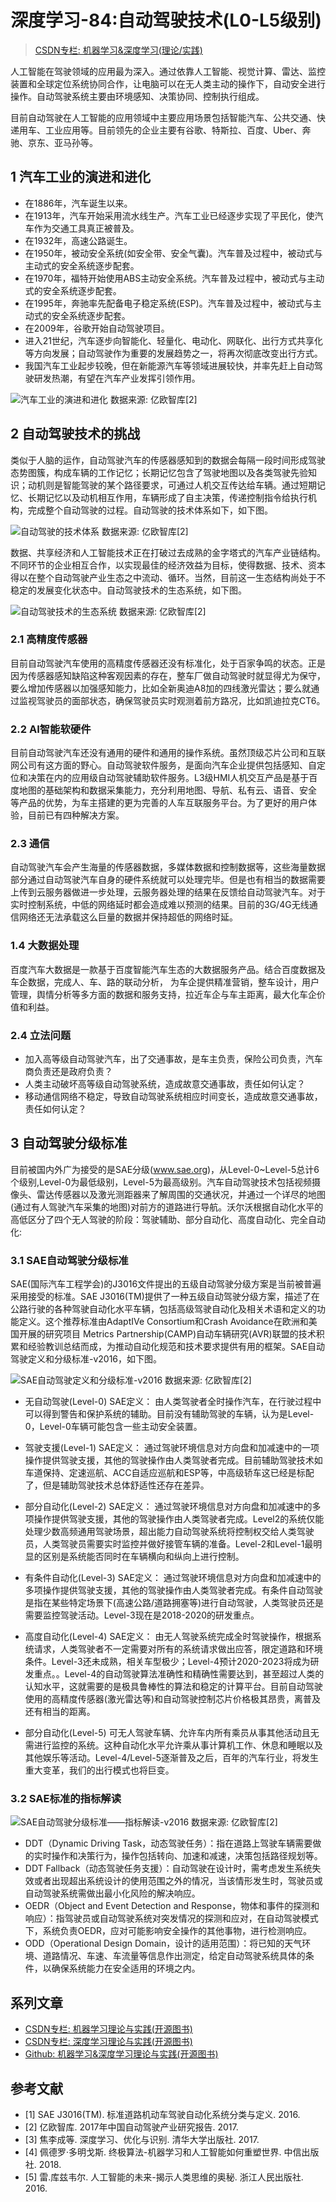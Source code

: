 # 深度学习-84:自动驾驶技术(L0-L5级别)

> [CSDN专栏: 机器学习&深度学习(理论/实践)](https://blog.csdn.net/column/details/27839.html)

人工智能在驾驶领域的应用最为深入。通过依靠人工智能、视觉计算、雷达、监控装置和全球定位系统协同合作，让电脑可以在无人类主动的操作下，自动安全进行操作。自动驾驶系统主要由环境感知、决策协同、控制执行组成。

目前自动驾驶在人工智能的应用领域中主要应用场景包括智能汽车、公共交通、快递用车、工业应用等。目前领先的企业主要有谷歌、特斯拉、百度、Uber、奔驰、京东、亚马孙等。

## 1 汽车工业的演进和进化

- 在1886年，汽车诞生以来。
- 在1913年，汽车开始采用流水线生产。汽车工业已经逐步实现了平民化，使汽车作为交通工具真正被普及。
- 在1932年，高速公路诞生。
- 在1950年，被动安全系统(如安全带、安全气囊)。汽车普及过程中，被动式与主动式的安全系统逐步配套。
- 在1970年，福特开始使用ABS主动安全系统。汽车普及过程中，被动式与主动式的安全系统逐步配套。
- 在1995年，奔驰率先配备电子稳定系统(ESP)。汽车普及过程中，被动式与主动式的安全系统逐步配套。
- 在2009年，谷歌开始自动驾驶项目。
- 进入21世纪，汽车逐步向智能化、轻量化、电动化、网联化、出行方式共享化等方向发展；自动驾驶作为重要的发展趋势之一，将再次彻底改变出行方式。
- 我国汽车工业起步较晚，但在新能源汽车等领域进展较快，并率先赶上自动驾驶研发热潮，有望在汽车产业发挥引领作用。

![汽车工业的演进和进化](../images/8-driving-auto-brief-history.jpg)
数据来源: 亿欧智库[2]

## 2 自动驾驶技术的挑战

类似于人脑的运作，自动驾驶汽车的传感器感知到的数据会每隔一段时间形成驾驶态势图簇，构成车辆的工作记忆；长期记忆包含了驾驶地图以及各类驾驶先验知识；动机则是智能驾驶的某个路径要求，可通过人机交互传达给车辆。通过短期记忆、长期记忆以及动机相互作用，车辆形成了自主决策，传递控制指令给执行机构，完成整个自动驾驶的过程。自动驾驶的技术体系如下，如下图。

![自动驾驶的技术体系](../images/8-driving-auto-tech.png)
数据来源: 亿欧智库[2]

数据、共享经济和人工智能技术正在打破过去成熟的金字塔式的汽车产业链结构。不同环节的企业相互合作，以实现最佳的经济效益为目标，使得数据、技术、资本得以在整个自动驾驶产业生态之中流动、循环。当然，目前这一生态结构尚处于不稳定的发展变化状态中。自动驾驶技术的生态系统，如下图。

![自动驾驶技术的生态系统](../images/8-driving-auto-tech.png)
数据来源: 亿欧智库[2]

### 2.1 高精度传感器

目前自动驾驶汽车使用的高精度传感器还没有标准化，处于百家争鸣的状态。正是因为传感器感知缺陷这种客观因素的存在，整车厂做自动驾驶时就显得尤为保守，要么增加传感器以加强感知能力，比如全新奥迪A8加的四线激光雷达；要么就通过监视驾驶员的面部状态，确保驾驶员实时观测着前方路况，比如凯迪拉克CT6。

### 2.2 AI智能软硬件

目前自动驾驶汽车还没有通用的硬件和通用的操作系统。虽然顶级芯片公司和互联网公司有这方面的野心。自动驾驶软件服务，是面向汽车企业提供包括感知、自定位和决策在内的应用级自动驾驶辅助软件服务。L3级HMI人机交互产品是基于百度地图的基础架构和数据采集能力，充分利用地图、导航、私有云、语音、安全 等产品的优势，为车主搭建的更为完善的人车互联服务平台。为了更好的用户体验，目前已有四种解决方案。

### 2.3 通信

自动驾驶汽车会产生海量的传感器数据，多媒体数据和控制数据等，这些海量数据部分通过自动驾驶汽车自身的硬件系统就可以处理完毕。但是也有相当的数据需要上传到云服务器做进一步处理，云服务器处理的结果在反馈给自动驾驶汽车。对于实时控制系统，中低的网络延时都会造成难以预测的结果。目前的3G/4G无线通信网络还无法承载这么巨量的数据并保持超低的网络时延。

### 1.4 大数据处理

百度汽车大数据是一款基于百度智能汽车生态的大数据服务产品。结合百度数据及车企数据，完成人、车、路的联动分析， 为车企提供精准营销，整车设计，用户管理，舆情分析等多方面的数据和服务支持，拉近车企与车主距离，最大化车企价值和利益。

### 2.4 立法问题

- 加入高等级自动驾驶汽车，出了交通事故，是车主负责，保险公司负责，汽车商负责还是政府负责？
- 人类主动破坏高等级自动驾驶系统，造成故意交通事故，责任如何认定？
- 移动通信网络不稳定，导致自动驾驶系统相应时间变长，造成故意交通事故，责任如何认定？

## 3 自动驾驶分级标准

目前被国内外广为接受的是SAE分级(www.sae.org)，从Level-0~Level-5总计6个级别,Level-0为最低级别，Level-5为最高级别。汽车自动驾驶技术包括视频摄像头、雷达传感器以及激光测距器来了解周围的交通状况，并通过一个详尽的地图(通过有人驾驶汽车采集的地图)对前方的道路进行导航。沃尔沃根据自动化水平的高低区分了四个无人驾驶的阶段：驾驶辅助、部分自动化、高度自动化、完全自动化:

### 3.1 SAE自动驾驶分级标准

SAE(国际汽车工程学会)的J3016文件提出的五级自动驾驶分级方案是当前被普遍采用接受的标准。SAE J3016(TM)提供了一种五级自动驾驶分级方案，描述了在公路行驶的各种驾驶自动化水平车辆，包括高级驾驶自动化及相关术语和定义的功能定义。这个推荐标准由AdaptIVe Consortium和Crash Avoidance在欧洲和美国开展的研究项目
Metrics Partnership(CAMP)自动车辆研究(AVR)联盟的技术积累和经验教训总结而成，为推动自动化规范和技术要求提供有用的框架。SAE自动驾驶定义和分级标准-v2016，如下图。

![SAE自动驾驶定义和分级标准-v2016](../images/8-driving-auto-levels-summary.png)
数据来源: 亿欧智库[2]

- 无自动驾驶(Level-0)
SAE定义： 由人类驾驶者全时操作汽车，在行驶过程中可以得到警告和保护系统的辅助。目前没有辅助驾驶的车辆，认为是Level-0，Level-0车辆可能包含一些主动安全装置。

- 驾驶支援(Level-1)
SAE定义： 通过驾驶环境信息对方向盘和加减速中的一项操作提供驾驶支援，其他的驾驶操作由人类驾驶者完成。目前辅助驾驶技术如车道保持、定速巡航、ACC自适应巡航和ESP等，中高级轿车这已经是标配了，但是辅助驾驶技术总体舒适性还存在差异。

- 部分自动化(Level-2)
SAE定义： 通过驾驶环境信息对方向盘和加减速中的多项操作提供驾驶支援，其他的驾驶操作由人类驾驶者完成。Level2的系统仅能处理少数高频通用驾驶场景，超出能力自动驾驶系统将控制权交给人类驾驶员，人类驾驶员需要实时监控并做好接管车辆的准备。Level-2和Level-1最明显的区别是系统能否同时在车辆横向和纵向上进行控制。

- 有条件自动化(Level-3)
SAE定义： 通过驾驶环境信息对方向盘和加减速中的多项操作提供驾驶支援，其他的驾驶操作由人类驾驶者完成。有条件自动驾驶是指在某些特定场景下(高速公路/道路拥塞等)进行自动驾驶，人类驾驶员还是需要监控驾驶活动。Level-3现在是2018-2020的研发重点。

- 高度自动化(Level-4)
SAE定义： 由无人驾驶系统完成全时驾驶操作，根据系统请求，人类驾驶者不一定需要对所有的系统请求做出应答，限定道路和环境条件。Level-3还未成熟，相关车型极少；Level-4预计2020-2023将成为研发重点。。Level-4的自动驾驶算法准确性和精确性需要达到，甚至超过人类的认知水平，这就需要的是极具鲁棒性的算法和稳定的计算平台。目前自动驾驶使用的高精度传感器(激光雷达等)和自动驾驶控制芯片价格极其昂贵，离普及还有相当的距离。

- 部分自动化(Level-5)
可无人驾驶车辆、允许车内所有乘员从事其他活动且无需进行监控的系统。这种自动化水平允许乘从事计算机工作、休息和睡眠以及其他娱乐等活动。Level-4/Level-5逐渐普及之后，百年的汽车行业，将发生重大变革，我们的出行模式也将巨变。

### 3.2 SAE标准的指标解读

![SAE自动驾驶分级标准——指标解读-v2016](../images/8-driving-auto-odd-vs-levels.png)
数据来源: 亿欧智库[2]

- DDT（Dynamic Driving Task，动态驾驶任务）：指在道路上驾驶车辆需要做的实时操作和决策行为，操作包括转向、加速和减速，决策包括路径规划等。
- DDT Fallback（动态驾驶任务支援）：自动驾驶在设计时，需考虑发生系统失效或者出现超出系统设计的使用范围之外的情况，当该情形发生时，驾驶员或自动驾驶系统需做出最小化风险的解决响应。
- OEDR（Object and Event Detection and Response，物体和事件的探测和响应）：指驾驶员或自动驾驶系统对突发情况的探测和应对，在自动驾驶模式下，系统负责OEDR，应对可能影响安全操作的其他事物，进行检测响应。
- ODD（Operational Design Domain，设计的适用范围）：将已知的天气环境、道路情况、车速、车流量等信息作出测定，给定自动驾驶系统具体的条件，以确保系统能力在安全适用的环境之内。

## 系列文章

- [CSDN专栏: 机器学习理论与实践(开源图书)](https://blog.csdn.net/column/details/27839.html)
- [CSDN专栏: 深度学习理论与实践(开源图书)](https://blog.csdn.net/column/details/27839.html)
- [Github: 机器学习&深度学习理论与实践(开源图书)](https://github.com/media-tm/MTOpenML)

## 参考文献

- [1] SAE J3016(TM). 标准道路机动车驾驶自动化系统分类与定义. 2016.
- [2] 亿欧智库. 2017年中国自动驾驶产业研究报告. 2017.
- [3] 焦李成等. 深度学习、优化与识别. 清华大学出版社. 2017.
- [4] 佩德罗·多明戈斯. 终极算法-机器学习和人工智能如何重塑世界. 中信出版社. 2018.
- [5] 雷.库兹韦尔. 人工智能的未来-揭示人类思维的奥秘.  浙江人民出版社. 2016.